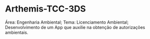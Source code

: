 # Arthemis-TCC-3DS
Área: Engenharia Ambiental; Tema: Licenciamento Ambiental; Desenvolvimento de um App que auxilie  na obtenção de autorizações ambientais.
